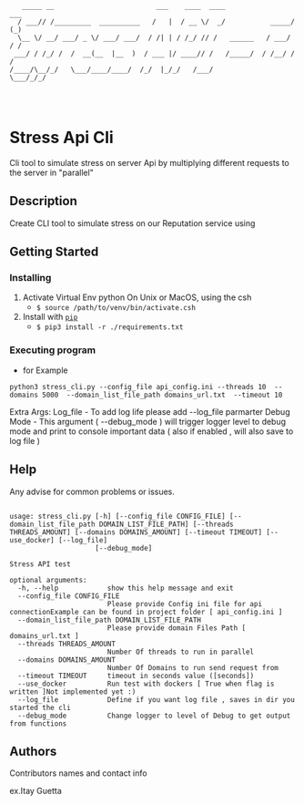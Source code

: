 

```
   _____ __                         ___    ____  ____                 ___ 
  / ___// /_________  __________   /   |  / __ \/  _/           _____/ (_)
  \__ \/ __/ ___/ _ \/ ___/ ___/  / /| | / /_/ // /   ______   / ___/ / / 
 ___/ / /_/ /  /  __(__  |__  )  / ___ |/ ____// /   /_____/  / /__/ / /  
/____/\__/_/   \___/____/____/  /_/  |_/_/   /___/            \___/_/_/   
                                                                          



```


# Stress Api Cli

Cli tool to simulate stress on server Api by multiplying different requests to the server in "parallel" 

## Description

Create CLI tool to simulate stress on our Reputation service using

## Getting Started




### Installing

1. Activate Virtual Env python  On Unix or MacOS, using the csh 
    + `$ source /path/to/venv/bin/activate.csh`
2. Install with [`pip`](https://pypi.org/project/stronghold/)
    + `$ pip3 install -r ./requirements.txt`


### Executing program

* for Example 
```
python3 stress_cli.py --config_file api_config.ini --threads 10  --domains 5000  --domain_list_file_path domains_url.txt  --timeout 10 
```
Extra Args: 
Log_file - To add log life please add --log_file parmarter 
Debug Mode - This argument ( --debug_mode )  will trigger logger level to debug mode and print to console important data ( also if enabled , will also save to log file ) 

## Help

Any advise for common problems or issues.
```

usage: stress_cli.py [-h] [--config_file CONFIG_FILE] [--domain_list_file_path DOMAIN_LIST_FILE_PATH] [--threads THREADS_AMOUNT] [--domains DOMAINS_AMOUNT] [--timeout TIMEOUT] [--use_docker] [--log_file]
                     [--debug_mode]

Stress API test

optional arguments:
  -h, --help            show this help message and exit
  --config_file CONFIG_FILE
                        Please provide Config ini file for api connectionExample can be found in project folder [ api_config.ini ]
  --domain_list_file_path DOMAIN_LIST_FILE_PATH
                        Please provide domain Files Path [ domains_url.txt ]
  --threads THREADS_AMOUNT
                        Number Of threads to run in parallel
  --domains DOMAINS_AMOUNT
                        Number Of Domains to run send request from
  --timeout TIMEOUT     timeout in seconds value ([seconds])
  --use_docker          Run test with dockers [ True when flag is written ]Not implemented yet :)
  --log_file            Define if you want log file , saves in dir you started the cli
  --debug_mode          Change logger to level of Debug to get output from functions

```

## Authors

Contributors names and contact info

ex.Itay Guetta  
